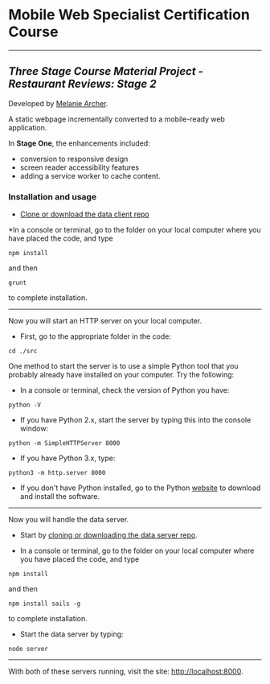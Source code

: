 # Mobile Web Specialist Certification Course
---
## _Three Stage Course Material Project - Restaurant Reviews: Stage 2_

Developed by [Melanie Archer](https://github.com/mejarc/mws-restaurant-stage-2.git).

A static webpage incrementally converted to a mobile-ready web application.

In **Stage One**, the enhancements included:
* conversion to responsive design
* screen reader accessibility features
* adding a service worker to cache content.

### Installation and usage
* [Clone or download the data client repo](https://github.com/mejarc/mws-restaurant-stage-2.git)

*In a console or terminal, go to the folder on your local computer where you have placed the code, and type

```shell
npm install
```
and then
```shell
grunt
```
to complete installation.

----

Now you will start an HTTP server on your local computer. 
* First, go to the appropriate folder in the code:
````shell
cd ./src
````
One method to start the server is to use a simple Python tool that you probably already have installed on your computer. Try the following:

  * In a console or terminal, check the version of Python you have: 
```shell
python -V
```
  * If you have Python 2.x, start the server by typing this into the console window:
```shell
python -m SimpleHTTPServer 8000
``` 
  * If you have Python 3.x, type:
```shell
python3 -m http.server 8000
```
  * If you don't have Python installed, go to the Python [website](https://www.python.org/) to download and install the software.

----

Now you will handle the data server. 
* Start by [cloning or downloading the data server repo](https://github.com/udacity/mws-restaurant-stage-2.git).


* In a console or terminal, go to the folder on your local computer where you have placed the code, and type

```shell
npm install
```
and then
```shell
npm install sails -g 
```
to complete installation.

* Start the data server by typing:
````shell
node server
````

----

With both of these servers running, visit the site: [http://localhost:8000](http://localhost:8000).
